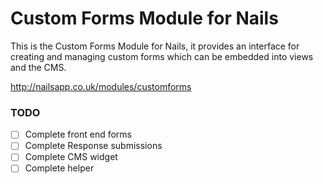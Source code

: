 # Custom Forms Module for Nails

This is the Custom Forms Module for Nails, it provides an interface for creating and managing custom forms which can be embedded into views and the CMS.

http://nailsapp.co.uk/modules/customforms

### TODO

- [ ] Complete front end forms
- [ ] Complete Response submissions
- [ ] Complete CMS widget
- [ ] Complete helper
